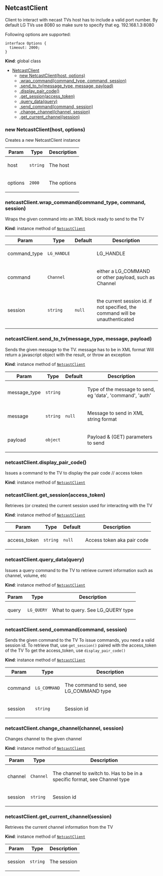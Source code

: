 <a name="NetcastClient"></a>

## NetcastClient
<p>Client to interact with necast TVs
host has to include a valid port number. By default LG TVs use 8080 so make sure to specify that
eg. 192.168.1.3:8080</p>
<p>Following options are supported:</p>
<pre class="prettyprint source"><code>interface Options {
  timeout: 2000;
}
</code></pre>

**Kind**: global class  

* [NetcastClient](#NetcastClient)
    * [new NetcastClient(host, options)](#new_NetcastClient_new)
    * [.wrap_command(command_type, command, session)](#NetcastClient+wrap_command)
    * [.send_to_tv(message_type, message, payload)](#NetcastClient+send_to_tv)
    * [.display_pair_code()](#NetcastClient+display_pair_code)
    * [.get_session(access_token)](#NetcastClient+get_session)
    * [.query_data(query)](#NetcastClient+query_data)
    * [.send_command(command, session)](#NetcastClient+send_command)
    * [.change_channel(channel, session)](#NetcastClient+change_channel)
    * [.get_current_channel(session)](#NetcastClient+get_current_channel)

<a name="new_NetcastClient_new"></a>

### new NetcastClient(host, options)
<p>Creates a new NetcastClient instance</p>


| Param | Type | Description |
| --- | --- | --- |
| host | <code>string</code> | <p>The host</p> |
| options | <code>2000</code> | <p>The options</p> |

<a name="NetcastClient+wrap_command"></a>

### netcastClient.wrap\_command(command_type, command, session)
<p>Wraps the given command into an XML block ready to send to the TV</p>

**Kind**: instance method of [<code>NetcastClient</code>](#NetcastClient)  

| Param | Type | Default | Description |
| --- | --- | --- | --- |
| command_type | <code>LG\_HANDLE</code> |  | <p>LG_HANDLE</p> |
| command | <code>Channel</code> |  | <p>either a LG_COMMAND or other payload, such as Channel</p> |
| session | <code>string</code> | <code>null</code> | <p>the current session id. if not specified, the command will be unauthenticated</p> |

<a name="NetcastClient+send_to_tv"></a>

### netcastClient.send\_to\_tv(message_type, message, payload)
<p>Sends the given message to the TV. message has to be in XML format Will
return a javascript object with the result, or throw an exception</p>

**Kind**: instance method of [<code>NetcastClient</code>](#NetcastClient)  

| Param | Type | Default | Description |
| --- | --- | --- | --- |
| message_type | <code>string</code> |  | <p>Type of the message to send, eg 'data', 'command', 'auth'</p> |
| message | <code>string</code> | <code>null</code> | <p>Message to send in XML string format</p> |
| payload | <code>object</code> | <code></code> | <p>Payload &amp; (GET) parameters to send</p> |

<a name="NetcastClient+display_pair_code"></a>

### netcastClient.display\_pair\_code()
<p>Issues a command to the TV to display the pair code // access token</p>

**Kind**: instance method of [<code>NetcastClient</code>](#NetcastClient)  
<a name="NetcastClient+get_session"></a>

### netcastClient.get\_session(access_token)
<p>Retrieves (or creates) the current session used for interacting with the
TV</p>

**Kind**: instance method of [<code>NetcastClient</code>](#NetcastClient)  

| Param | Type | Default | Description |
| --- | --- | --- | --- |
| access_token | <code>string</code> | <code>null</code> | <p>Access token aka pair code</p> |

<a name="NetcastClient+query_data"></a>

### netcastClient.query\_data(query)
<p>Issues a query command to the TV to retrieve current information such as
channel, volume, etc</p>

**Kind**: instance method of [<code>NetcastClient</code>](#NetcastClient)  

| Param | Type | Description |
| --- | --- | --- |
| query | <code>LG\_QUERY</code> | <p>What to query. See LG_QUERY type</p> |

<a name="NetcastClient+send_command"></a>

### netcastClient.send\_command(command, session)
<p>Sends the given command to the TV To issue commands, you need a valid
session id. To retrieve that, use <code>get_session()</code> paired with the
access_token of the TV To get the access_token, use <code>display_pair_code()</code></p>

**Kind**: instance method of [<code>NetcastClient</code>](#NetcastClient)  

| Param | Type | Description |
| --- | --- | --- |
| command | <code>LG\_COMMAND</code> | <p>The command to send, see LG_COMMAND type</p> |
| session | <code>string</code> | <p>Session id</p> |

<a name="NetcastClient+change_channel"></a>

### netcastClient.change\_channel(channel, session)
<p>Changes channel to the given channel</p>

**Kind**: instance method of [<code>NetcastClient</code>](#NetcastClient)  

| Param | Type | Description |
| --- | --- | --- |
| channel | <code>Channel</code> | <p>The channel to switch to. Has to be in a specific format, see Channel type</p> |
| session | <code>string</code> | <p>Session id</p> |

<a name="NetcastClient+get_current_channel"></a>

### netcastClient.get\_current\_channel(session)
<p>Retrieves the current channel information from the TV</p>

**Kind**: instance method of [<code>NetcastClient</code>](#NetcastClient)  

| Param | Type | Description |
| --- | --- | --- |
| session | <code>string</code> | <p>The session</p> |

